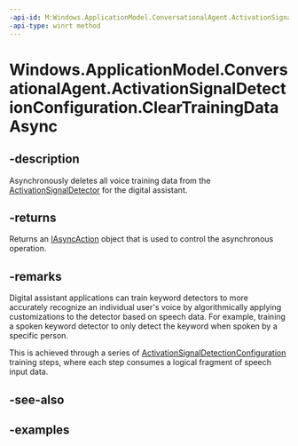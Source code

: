 ```yaml
---
-api-id: M:Windows.ApplicationModel.ConversationalAgent.ActivationSignalDetectionConfiguration.ClearTrainingDataAsync
-api-type: winrt method
---
```


<!-- Method syntax.
public IAsyncAction ActivationSignalDetectionConfiguration.ClearTrainingDataAsync()
-->

# Windows.ApplicationModel.ConversationalAgent.ActivationSignalDetectionConfiguration.ClearTrainingDataAsync

## -description

Asynchronously deletes all voice training data from the [ActivationSignalDetector](activationsignaldetector.md) for the digital assistant.

## -returns

Returns an [IAsyncAction](../windows.foundation/iasyncaction.md) object that is used to control the asynchronous operation.

## -remarks

Digital assistant applications can train keyword detectors to more accurately recognize an individual user's voice by algorithmically applying customizations to the detector based on speech data. For example, training a spoken keyword detector to only detect the keyword when spoken by a specific person.

This is achieved through a series of [ActivationSignalDetectionConfiguration](activationsignaldetectionconfiguration.md) training steps, where each step consumes a logical fragment of speech input data.  

## -see-also

## -examples
